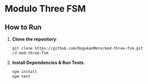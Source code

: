 # Modulo Three FSM

## How to Run

1. **Clone the repository**:
   ```sh
   git clone https://github.com/DogukanMere/mod-three-fsm.git
   cd mod-three-fsm


2. **Install Dependencies & Run Tests**:
   ```sh
   npm install
   npm test

